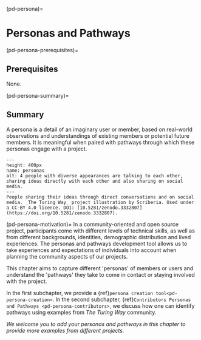 (pd-persona)=
# Personas and Pathways

(pd-persona-prerequisites)=
## Prerequisites
None.

(pd-persona-summary)=
## Summary
A persona is a detail of an imaginary user or member, based on real-world observations and understandings of existing members or potential future members. It is meaningful when paired with pathways through which these personas engage with a project.

```{figure} ../figures/personas.png
---
height: 400px
name: personas
alt: 4 people with diverse appearances are talking to each other, sharing ideas directly with each other and also sharing on social media.
---
People sharing their ideas through direct conversations and on social media. _The Turing Way_ project illustration by Scriberia. Used under a CC-BY 4.0 licence. DOI: [10.5281/zenodo.3332807](https://doi.org/10.5281/zenodo.3332807).
```


(pd-persona-motivation)= In a community-oriented and open source project, participants come with different levels of technical skills, as well as from different backgrounds, identities, demographic distribution and lived experiences. The personas and pathways development tool allows us to take experiences and expectations of individuals into account when planning the community aspects of our projects.

This chapter aims to capture different 'personas' of members or users and understand the 'pathways' they take to come in contact or staying involved with the project.

In the first subchapter, we provide a {ref}`persona creation tool<pd-persona-creation>`. In the second subchapter, {ref}`Contributors Personas and Pathways <pd-persona-contributors>`, we discuss how one can identify pathways using examples from _The Turing Way_ community.

*We welcome you to add your personas and pathways in this chapter to provide more examples from different projects.*

